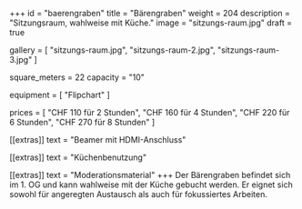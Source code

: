 +++
id = "baerengraben"
title = "Bärengraben"
weight = 204
description = "Sitzungsraum, wahlweise mit Küche."
image = "sitzungs-raum.jpg"
draft = true

gallery = [
  "sitzungs-raum.jpg",
  "sitzungs-raum-2.jpg",
  "sitzungs-raum-3.jpg"
]

square_meters = 22
capacity = "10"

equipment = [
  "Flipchart"
]

prices = [
  "CHF 110 für 2 Stunden",
  "CHF 160 für 4 Stunden",
  "CHF 220 für 6 Stunden",
  "CHF 270 für 8 Stunden"
]

[[extras]]
text = "Beamer mit HDMI-Anschluss"

[[extras]]
text = "Küchenbenutzung"

[[extras]]
text = "Moderationsmaterial"
+++
Der Bärengraben befindet sich im 1. OG und kann wahlweise mit der Küche gebucht werden. 
Er eignet sich sowohl für angeregten Austausch als auch für fokussiertes Arbeiten.
